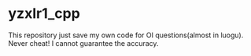 # yzxlr1_cpp
This repository just save my own code for OI questions(almost in luogu).
Never cheat!
I cannot guarantee the accuracy.
